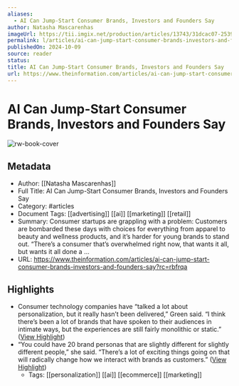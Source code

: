 ```yaml
---
aliases:
  - AI Can Jump-Start Consumer Brands, Investors and Founders Say
author: Natasha Mascarenhas
imageUrl: https://tii.imgix.net/production/articles/13743/31dcac07-2539-4b69-ae7d-c1658d5679af.png?fm=jpg&auto=compress&w=1200&frame=0
permalink: l/articles/ai-can-jump-start-consumer-brands-investors-and-founders-say
publishedOn: 2024-10-09
source: reader
status: 
title: AI Can Jump-Start Consumer Brands, Investors and Founders Say
url: https://www.theinformation.com/articles/ai-can-jump-start-consumer-brands-investors-and-founders-say?rc=rbfrqa
---
```

# AI Can Jump-Start Consumer Brands, Investors and Founders Say

![rw-book-cover](https://tii.imgix.net/production/articles/13743/31dcac07-2539-4b69-ae7d-c1658d5679af.png?fm=jpg&auto=compress&w=1200&frame=0)

## Metadata

- Author: [[Natasha Mascarenhas]]
- Full Title: AI Can Jump-Start Consumer Brands, Investors and Founders Say
- Category: #articles
- Document Tags: [[advertising]] [[ai]] [[marketing]] [[retail]]
- Summary: Consumer startups are grappling with a problem: Customers are bombarded these days with choices for everything from apparel to beauty and wellness products, and it’s harder for young brands to stand out. “There’s a consumer that’s overwhelmed right now, that wants it all, but wants it all done a …
- URL: https://www.theinformation.com/articles/ai-can-jump-start-consumer-brands-investors-and-founders-say?rc=rbfrqa

## Highlights

- Consumer technology companies have “talked a lot about personalization, but it really hasn’t been delivered,” Green said. “I think there’s been a lot of brands that have spoken to their audiences in intimate ways, but the experiences are still fairly monolithic or static.” ([View Highlight](https://read.readwise.io/read/01ja539de1atkdk49t8ztvxba8))
- “You could have 20 brand personas that are slightly different for slightly different people,” she said. “There’s a lot of exciting things going on that will radically change how we interact with brands as customers.” ([View Highlight](https://read.readwise.io/read/01ja53a9m8q2m1ghz1pp41b907))
    - Tags: [[personalization]] [[ai]] [[ecommerce]] [[marketing]]
